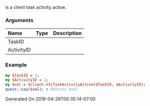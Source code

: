 is a client task activity active.
### Arguments
**Name**|**Type**|**Description**
:---|:---|:---
TaskID||
ActivityID||

### Example

```perl
my $TaskID = 1;
my $ActivityID = 1;
my $val = $client->IsTaskActivityActive($TaskID, $ActivityID);
quest::say($val); # Returns bool
```


Generated On 2018-04-29T00:35:14-07:00